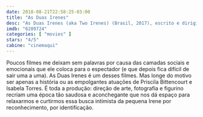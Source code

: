 ```yaml
---
date: 2018-08-21T22:58:25-03:00
title: "As Duas Irenes"
desc: "As Duas Irenes (aka Two Irenes) (Brasil, 2017), escrito e dirigido por Fabio Meira, com Priscila Bittencourt, Isabela Torres, Marco Ricca."
imdb: "6289724"
categories: [ "movies" ]
stars: "4/5"
cabine: "cinemaqui"
---
```

Poucos filmes me deixam sem palavras por causa das camadas sociais e emocionais que ele coloca para o espectador (e que depois fica difícil de sair uma a uma). As Duas Irenes é um desses filmes. Mas longe do motivo ser apenas a história ou as empolgantes atuações de Priscila Bittencourt e Isabela Torres. É toda a produção: direção de arte, fotografia e figurino recriam uma época tão saudosa e aconchegante que nos dá espaço para relaxarmos e curtirmos essa busca intimista da pequena Irene por reconhecimento, por identificação.
